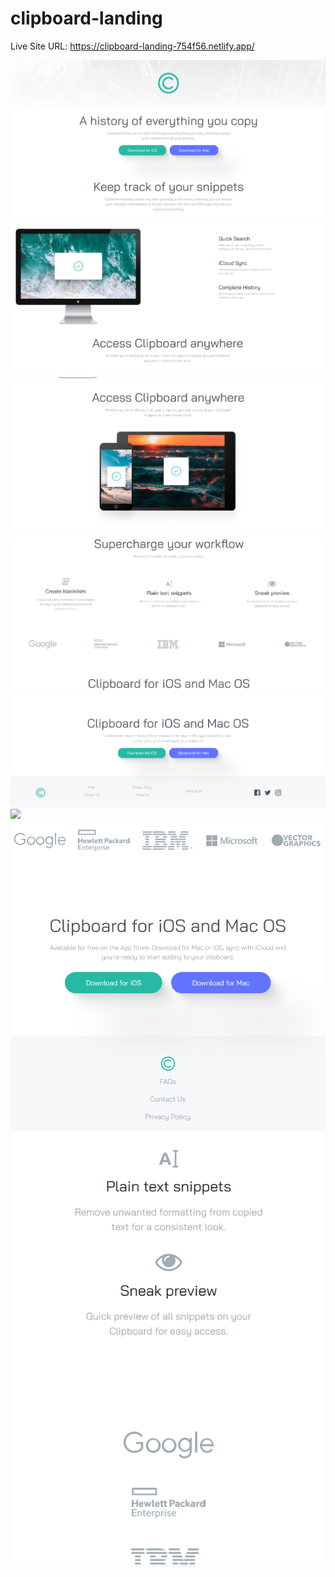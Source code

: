 # clipboard-landing

Live Site URL: https://clipboard-landing-754f56.netlify.app/

![](end%20result/Screenshot%202022-06-17%20140428.png)
![](end%20result/Screenshot%202022-06-17%20140442.png)
![](end%20result/Screenshot%202022-06-17%20140501.png)
![](end%20result/Screenshot%202022-06-17%20140518.png)
![](end%20result/Screenshot%202022-06-17%20140530.png)
![](end%20result/Screenshot%202022-06-17%20140540.png)
![](end%20result/Screenshot%202022-06-17%20140609.png)
![](end%20result/Screenshot%202022-06-17%20140758.png)

